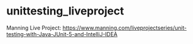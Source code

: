 # unittesting_liveproject

Manning Live Project: https://www.manning.com/liveprojectseries/unit-testing-with-Java-JUnit-5-and-IntelliJ-IDEA
